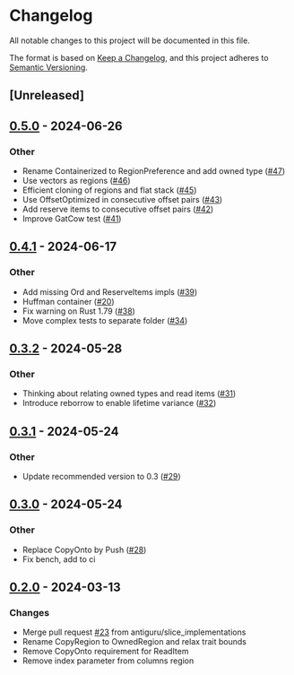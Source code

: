# Changelog
All notable changes to this project will be documented in this file.

The format is based on [Keep a Changelog](https://keepachangelog.com/en/1.0.0/),
and this project adheres to [Semantic Versioning](https://semver.org/spec/v2.0.0.html).

## [Unreleased]

## [0.5.0](https://github.com/antiguru/flatcontainer/compare/v0.4.1...v0.5.0) - 2024-06-26

### Other
- Rename Containerized to RegionPreference and add owned type ([#47](https://github.com/antiguru/flatcontainer/pull/47))
- Use vectors as regions ([#46](https://github.com/antiguru/flatcontainer/pull/46))
- Efficient cloning of regions and flat stack ([#45](https://github.com/antiguru/flatcontainer/pull/45))
- Use OffsetOptimized in consecutive offset pairs ([#43](https://github.com/antiguru/flatcontainer/pull/43))
- Add reserve items to consecutive offset pairs ([#42](https://github.com/antiguru/flatcontainer/pull/42))
- Improve GatCow test ([#41](https://github.com/antiguru/flatcontainer/pull/41))

## [0.4.1](https://github.com/antiguru/flatcontainer/compare/v0.4.0...v0.4.1) - 2024-06-17

### Other
- Add missing Ord and ReserveItems impls ([#39](https://github.com/antiguru/flatcontainer/pull/39))
- Huffman container ([#20](https://github.com/antiguru/flatcontainer/pull/20))
- Fix warning on Rust 1.79 ([#38](https://github.com/antiguru/flatcontainer/pull/38))
- Move complex tests to separate folder ([#34](https://github.com/antiguru/flatcontainer/pull/34))

## [0.3.2](https://github.com/antiguru/flatcontainer/compare/v0.3.1...v0.3.2) - 2024-05-28

### Other
- Thinking about relating owned types and read items ([#31](https://github.com/antiguru/flatcontainer/pull/31))
- Introduce reborrow to enable lifetime variance ([#32](https://github.com/antiguru/flatcontainer/pull/32))

## [0.3.1](https://github.com/antiguru/flatcontainer/compare/v0.3.0...v0.3.1) - 2024-05-24

### Other
- Update recommended version to 0.3 ([#29](https://github.com/antiguru/flatcontainer/pull/29))

## [0.3.0](https://github.com/antiguru/flatcontainer/compare/v0.2.0...v0.3.0) - 2024-05-24

### Other
- Replace CopyOnto by Push ([#28](https://github.com/antiguru/flatcontainer/pull/28))
- Fix bench, add to ci

## [0.2.0](https://github.com/antiguru/flatcontainer/compare/v0.1.0...v0.2.0) - 2024-03-13

### Changes
- Merge pull request [#23](https://github.com/antiguru/flatcontainer/pull/23) from antiguru/slice_implementations
- Rename CopyRegion to OwnedRegion and relax trait bounds
- Remove CopyOnto requirement for ReadItem
- Remove index parameter from columns region
